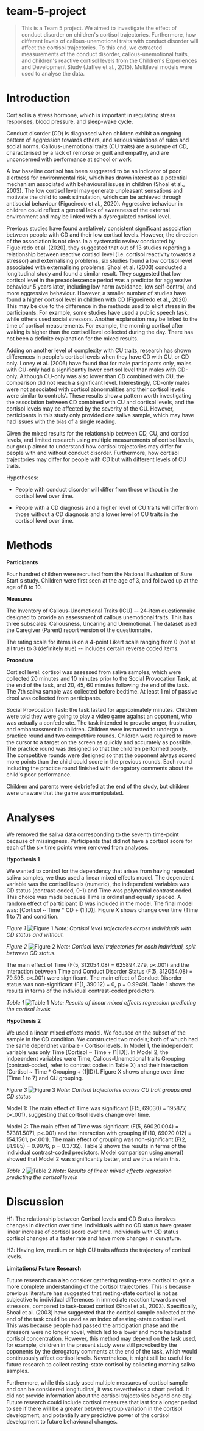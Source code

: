 # team-5-project

> This is a Team 5 project. We aimed to investigate the effect of conduct disorder on children's cortisol trajectories. Furthermore, how different levels of callous-unemotional traits with conduct disorder will affect the cortisol trajectories. To this end, we extracted measurements of the conduct disorder, callous-unemotional traits, and children's reactive cortisol levels from the Children's Experiences and Development Study (Jaffee et al., 2015). Multilevel models were used to analyse the data.

# **Introduction**

Cortisol is a stress hormone, which is important in regulating stress responses, blood pressure, and sleep-wake cycle.

Conduct disorder (CD) is diagnosed when children exhibit an ongoing pattern of aggression towards others, and serious violations of rules and social norms. Callous-unemotional traits (CU traits) are a subtype of CD, characterised by a lack of remorse or guilt and empathy, and are unconcerned with performance at school or work.

A low baseline cortisol has been suggested to be an indicator of poor alertness for environmental risk, which has drawn interest as a potential mechanism associated with behavioural issues in children (Shoal et al., 2003). The low cortisol level may generate unpleasant sensations and motivate the child to seek stimulation, which can be achieved through antisocial behaviour (Figueiredo et al., 2020). Aggressive behaviour in children could reflect a general lack of awareness of the external environment and may be linked with a dysregulated cortisol level.

Previous studies have found a relatively consistent significant association between people with CD and their low cortisol levels. However, the direction of the association is not clear. In a systematic review conducted by Figueiredo et al. (2020), they suggested that out of 13 studies reporting a relationship between reactive cortisol level (i.e. cortisol reactivity towards a stressor) and externalising problems, six studies found a low cortisol level associated with externalising problems. Shoal et al. (2003) conducted a longitudinal study and found a similar result. They suggested that low cortisol level in the preadolescence period was a predictor for aggressive behaviour 5 years later, including low harm avoidance, low self-control, and more aggressive behaviour. However, a smaller number of studies have found a higher cortisol level in children with CD (Figueiredo et al., 2020). This may be due to the difference in the methods used to elicit stress in the participants. For example, some studies have used a public speech task, while others used social stressors. Another explanation may be linked to the time of cortisol measurements. For example, the morning cortisol after waking is higher than the cortisol level collected during the day. There has not been a definite explanation for the mixed results.

Adding on another level of complexity with CU traits, research has shown differences in people's cortisol levels when they have CD with CU, or CD only. Loney et al. (2006) have found that for male participants only, males with CU-only had a significantly lower cortisol level than males with CD-only. Although CU-only was also lower than CD combined with CU, the comparison did not reach a significant level. Interestingly, CD-only males were not associated with cortisol abnormalities and their cortisol levels were similar to controls'. These results show a pattern worth investigating the association between CD combined with CU and cortisol levels, and the cortisol levels may be affected by the severity of the CU. However, participants in this study only provided one saliva sample, which may have had issues with the bias of a single reading.

Given the mixed results for the relationship between CD, CU, and cortisol levels, and limited research using multiple measurements of cortisol levels, our group aimed to understand how cortisol trajectories may differ for people with and without conduct disorder. Furthermore, how cortisol trajectories may differ for people with CD but with different levels of CU traits.

Hypotheses:

-   People with conduct disorder will differ from those without in the cortisol level over time.

-   People with a CD diagnosis and a higher level of CU traits will differ from those without a CD diagnosis and a lower level of CU traits in the cortisol level over time.

# Methods

**Participants**

Four hundred children were recruited from the National Evaluation of Sure Start's study. Children were first seen at the age of 3, and followed up at the age of 8 to 10.

**Measures** 

The Inventory of Callous-Unemotional Traits (ICU) -- 24-item questionnaire designed to provide an assessment of callous unemotional traits. This has three subscales: Callousness, Uncaring and Unemotional. The dataset used the Caregiver (Parent) report version of the questionnaire.

The rating scale for items is on a 4-point Likert scale ranging from 0 (not at all true) to 3 (definitely true) -- includes certain reverse coded items.

**Procedure**

Cortisol level: cortisol was assessed from saliva samples, which were collected 20 minutes and 10 minutes prior to the Social Provocation Task, at the end of the task, and 20, 45, 60 minutes following the end of the task. The 7th saliva sample was collected before bedtime. At least 1 ml of passive drool was collected from participants.

Social Provocation Task: the task lasted for approximately minutes. Children were told they were going to play a video game against an opponent, who was actually a confederate. The task intended to provoke anger, frustration, and embarrassment in children. Children were instructed to undergo a practice round and two competitive rounds. Children were required to move the cursor to a target on the screen as quickly and accurately as possible. The practice round was designed so that the children performed poorly. The competitive rounds were designed so that the opponent always scored more points than the child could score in the previous rounds. Each round including the practice round finished with derogatory comments about the child's poor performance.

Children and parents were debriefed at the end of the study, but children were unaware that the game was manipulated.

# **Analyses**

We removed the saliva data corresponding to the seventh time-point because of missingness. Participants that did not have a cortisol score for each of the six time points were removed from analyses.

**Hypothesis 1**

We wanted to control for the dependency that arises from having repeated saliva samples, we thus used a linear mixed effects model. The dependent variable was the cortisol levels (numeric), the independent variables was CD status (contrast-coded, 0-1) and Time was polynomial contrast coded. This choice was made because Time is ordinal and equally spaced. A random effect of participant ID was included in the model. The final model was: [Cortisol \~ Time \* CD + (1\|ID)]. Figure X shows change over time (Time 1 to 7) and condition.

*Figure 1*
![Figure 1](Plots/CD_status_plot.png)
*Note: Cortisol level trajectories across individuals with CD status and without.*

*Figure 2*
![Figure 2](Plots/spaghetti_plots.png)
*Note: Cortisol level trajectories for each individual, split between CD status.*

The main effect of Time (F(5, 312054.08) = 625894.279, p<.001) and the interaction between Time and Conduct Disorder Status (F(5, 312054.08) = 79.595, p<.001) were significant. The main effect of Conduct Disorder status was non-significant (F(1, 390.12) = 0, p = 0.9949). Table 1 shows the results in terms of the individual contrast-coded predictors.

*Table 1*
![Table 1](Tables/Table_H1.png)
*Note: Results of linear mixed effects regression predicting the cortisol levels*

**Hypothesis 2**

We used a linear mixed effects model. We focused on the subset of the sample in the CD condition. We constructed two models; both of whuch had the same dependnet varibale - Cortisol levels. In Model 1, the independent variable was only Time [Cortisol \~ Time + (1\|ID)]. In Model 2, the indpeendent variables were Time, Callous-Unemotional traits Grouping (contrast-coded, refer to contrast codes in Table X) and their interaction [Cortisol \~ Time \* Grouping + (1\|ID)]. Figure X shows change over time (Time 1 to 7) and CU grouping.

*Figure 3*
![Figure 3](Plots/grouping_plot.png)
*Note: Cortisol trajectories across CU trait groups and CD status*

Model 1: The main effect of Time was significant (F(5, 69030) = 195877, p<.001), suggesting that cortisol levels change over time. 

Model 2: The main effect of Time was significant (F(5, 69020.004) = 57381.5071, p<.001) and the interaction with grouping (F(10, 69020.012) = 154.1561, p<.001). The main effect of grouping was non-significant (F(2, 81.985) = 0.9976, p = 0.3732). Table 2 shows the results in terms of the individual contrast-coded predictors. Model comparison using anova() showed that Model 2 was significantly better, and we thus retain this.

*Table 2*
![Table 2](Tables/Table_H2.png)
*Note: Results of linear mixed effects regression predicting the cortisol levels*

# Discussion

H1: The relationship between Cortisol levels and CD Status involves changes in direction over time. Individuals with no CD status have greater linear increase of cortisol score over time. Individuals with CD status cortisol changes at a faster rate and have more changes in curvature.

H2: Having low, medium or high CU traits affects the trajectory of cortisol levels.

**Limitations/ Future Research** 

Future research can also consider gathering resting-state cortisol to gain a more complete understanding of the cortisol trajectories. This is because previous literature has suggested that resting-state cortisol is not as subjective to individual differences in immediate reaction towards novel stressors, compared to task-based cortisol (Shoal et al., 2003). Specifically, Shoal et al. (2003) have suggested that the cortisol sample collected at the end of the task could be used as an index of resting-state cortisol level. This was because people had passed the anticipation phase and the stressors were no longer novel, which led to a lower and more habituated cortisol concentration. However, this method may depend on the task used, for example, children in the present study were still provoked by the opponents by the derogatory comments at the end of the task, which would continuously affect cortisol levels. Nevertheless, it might still be useful for future research to collect resting-state cortisol by collecting morning saliva samples.

Furthermore, while this study used multiple measures of cortisol sample and can be considered longitudinal, it was nevertheless a short period. It did not provide information about the cortisol trajectories beyond one day. Future research could include cortisol measures that last for a longer period to see if there will be a greater between-group variation in the cortisol development, and potentially any predictive power of the cortisol development to future behavioural changes.
